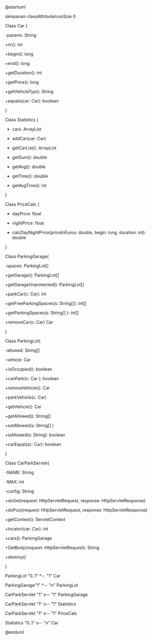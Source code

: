 @startuml  



skinparam classAttributeIconSize 0  



Class Car {  

  -params: String  

  +nr(): int  

  +begin(): long  

  +end(): long  

  +getDuration(): int  

  +getPrice(): long  

  +getVehicleTyp(): String  

  +equals(car: Car): boolean  

}  



Class Statistics {  

  - cars: ArrayList<Car>  

  + addCar(car: Car)  

  + getCarList(): ArrayList<Car>  

  + getSum(): double  

   + getAvg(): double  

  + getTime(): double  

  + getAvgTime(): int  

}  



Class PriceCalc {  

  - dayPrice: float  

  - nightPrice: float  

  + calcDayNightPrice(priceInEuros: double, begin: long, duration: int): double  

}

Class ParkingGarage{  

-spaces: ParkingLot[]  

+getGarage(): ParkingLot[]  

+getGarageUnprotected(): ParkingLot[]  

+parkCar(c: Car): int  

+getFreeParkingSpaces(s: String[]): int[]  

+getParkingSpaces(s: String[] ): int[]  

+removeCar(c: Car) Car  



}  



Class ParkingLot{  

-allowed: String[]  

-vehicle: Car  

+isOccupied(): boolean  

+canPark(c: Car ): boolean  

+removeVehicle(): Car  

+parkVehicle(c: Car)  

+getVehicle(): Car  

+getAllowed(): String[]  

+setAllowed(s: String[] )  

+isAllowed(s: String): boolean  

+carEquals(c: Car): boolean   

}  



Class CarParkServlet{  

-NAME: String  

-MAX: int  

-config: String  

+doGet(request: HttpServletRequest, response: HttpServletResponse)  

+doPost(request: HttpServletRequest, response: HttpServletResponse)  

+getContext(): ServletContext  

+locator(car: Car): int  

+cars(): ParkingGarage  

+GetBody(request: HttpServletRequest): String  

+destroy()  



}  

ParkingLot "0..1" *-- "1" Car

ParkingGarage"1" *-- "n" ParkingLot  

CarParkServlet "1" o-- "1" ParkingGarage

CarParkServlet "1" o-- "1" Statistics  

CarParkServlet "1" o-- "1" PriceCalc  

Statistics "0..1" o-- "n" Car



@enduml 
